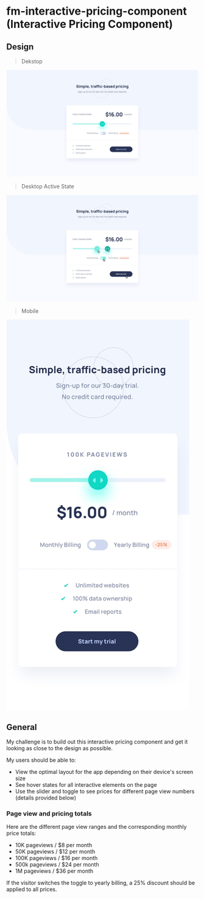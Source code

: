 # fm-interactive-pricing-component (Interactive Pricing Component)

## Design

> Dekstop

![Desktop Design](./design/desktop-design.jpg)

> Desktop Active State

![Desktop Active](./design/active-states.jpg)

> Mobile

![Mobile Design](./design/mobile-design.jpg)

## General

My challenge is to build out this interactive pricing component and get it looking as close to the design as possible.

My users should be able to:

- View the optimal layout for the app depending on their device's screen size
- See hover states for all interactive elements on the page
- Use the slider and toggle to see prices for different page view numbers (details provided below)

### Page view and pricing totals

Here are the different page view ranges and the corresponding monthly price totals:

- 10K pageviews / $8 per month
- 50K pageviews / $12 per month
- 100K pageviews / $16 per month
- 500k pageviews / $24 per month
- 1M pageviews / $36 per month

If the visitor switches the toggle to yearly billing, a 25% discount should be applied to all prices.